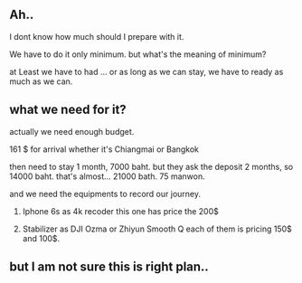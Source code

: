 ## Ah..

I dont know how much should I prepare with it.

We have to do it only minimum. but what's the meaning of minimum?

at Least we have to had ... or as long as we can stay, we have to ready as much as we can.

## what we need for it?

actually we need enough budget.

161 $ for arrival whether it's Chiangmai or Bangkok

then need to stay 1 month, 7000 baht. but they ask the deposit 2 months, so 14000 baht. that's almost... 21000 bath. 75 manwon.

and we need the equipments to record our journey.

1. Iphone 6s as 4k recoder
this one has price the 200$

2. Stabilizer as DJI Ozma or Zhiyun Smooth Q
each of them is pricing 150$ and 100$.

## but I am not sure this is right plan..


